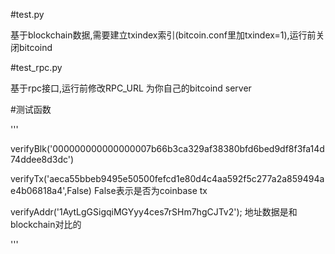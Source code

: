 
#test.py

 基于blockchain数据,需要建立txindex索引(bitcoin.conf里加txindex=1),运行前关闭bitcoind

#test_rpc.py

 基于rpc接口,运行前修改RPC_URL 为你自己的bitcoind server


#测试函数

'''

 verifyBlk('000000000000000007b66b3ca329af38380bfd6bed9df8f3fa14d74ddee8d3dc')


 verifyTx('aeca55bbeb9495e50500fefcd1e80d4c4aa592f5c277a2a859494ae4b06818a4',False)
 False表示是否为coinbase tx

 verifyAddr('1AytLgGSigqiMGYyy4ces7rSHm7hgCJTv2'); 
 地址数据是和blockchain对比的

'''
